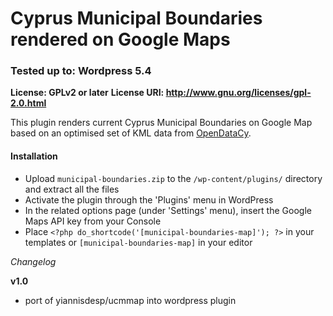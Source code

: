 # Cyprus Municipal Boundaries rendered on Google Maps
### Tested up to: Wordpress 5.4
**License: GPLv2 or later**
**License URI: http://www.gnu.org/licenses/gpl-2.0.html**

This plugin renders current Cyprus Municipal Boundaries on Google Map based on an optimised set of KML data from [OpenDataCy](https://www.data.gov.cy).

#### Installation

- Upload `municipal-boundaries.zip` to the `/wp-content/plugins/` directory and extract all the files
- Activate the plugin through the 'Plugins' menu in WordPress
- In the related options page (under 'Settings' menu), insert the Google Maps API key from your Console  
- Place `<?php do_shortcode('[municipal-boundaries-map]'); ?>` in your templates or `[municipal-boundaries-map]` in your editor

*Changelog*

**v1.0**
* port of yiannisdesp/ucmmap into wordpress plugin